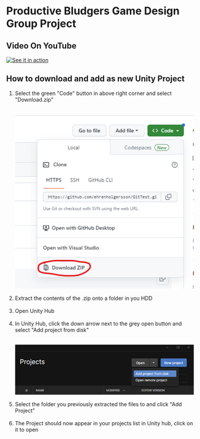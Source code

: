 # Productive Bludgers Game Design Group Project
## Video On YouTube

[![See it in action](https://img.youtube.com/vi/C9T-NC0CB38/0.jpg)](https://www.youtube.com/watch?v=C9T-NC0CB38)

## How to download and add as new Unity Project

<ol>

<li> Select the green "Code" button in above right corner and select "Download.zip"</li><br>

![Download](./ReadMeImages/1.png)

<li> Extract the contents of the .zip onto a folder in you HDD</li><br>

<li> Open Unity Hub</li><br>

<li> In Unity Hub, click the down arrow next to the grey open button and select "Add project from disk"</li><br>

![Add Project](./ReadMeImages/2.png)

<li> Select the folder you previously extracted the files to and click "Add Project"</li><br>

<li> The Project should now appear in your projects list in Unity hub, click on it to open</li><br>
</ol>


<br>
<br>
<br>
<br>

